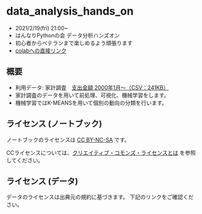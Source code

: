 # data_analysis_hands_on

- 2021/2/19(fri) 21:00~
- はんなりPythonの会 データ分析ハンズオン
- 初心者からベテランまで楽しめるよう頑張ります
- [colabへの直接リンク](https://colab.research.google.com/drive/1aErSBPkqZNINhco8UaPyAtEtsWlv5dmP?usp=sharing)

## 概要
- 利用データ: 家計調査　[支出金額 2000年1月～（CSV：241KB）](https://www.stat.go.jp/data/kakei/longtime/csv/h-mon-a.csv)
- 家計調査のデータを用いて前処理、可視化、機械学習をします。
- 機械学習ではK-MEANSを用いて個別の動向の分類を行います。


## ライセンス (ノートブック)

ノートブックのライセンスは [CC BY-NC-SA](https://creativecommons.org/licenses/by-nc-sa/4.0/deed.ja) です。

CCライセンスについては、[クリエイティブ・コモンズ・ライセンスとは](https://creativecommons.jp/licenses/) を参照してください。

## ライセンス (データ)
データのライセンスは出典元の規約に基づきます。
下記のリンクをご確認ください。


